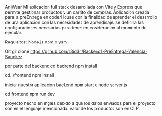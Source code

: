 AniWear
Mi aplicacion full stack desarrollada con Vite y Express que permite gestionar productos y un carrito de compras.
Aplicacion creada para la preEntrega en coderHouse con la finalidad de aprender el desarrollo de una aplicacion con las necesidades de aprendisaje.
se definira las configuraciones necesarias para tener en cosideracion al momento de ejecutar.

Requisitos:
Node.js
npm o yam

Git
git clone https://github.com/r3id3n/Backend1-PreEntrega-Valencia-Sanchez

por parte del backend
cd backend 
npm install

cd../frontend
npm install

iniciar nuestra aplicacion
backend
npm start o node server.js

cd frontend
npm run dev

proyecto hecho en ingles debido a que los datos enviados para el proyecto son en el lenguaje mencionado.
valor de los productos son en CLP.